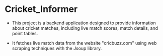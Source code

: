 # Cricket_Informer
- This project is a backend application designed to provide information about cricket matches, including live match scores, match details, and point tables.

- It fetches live match data from the website "cricbuzz.com" using web scraping techniques with the Jsoup library.
